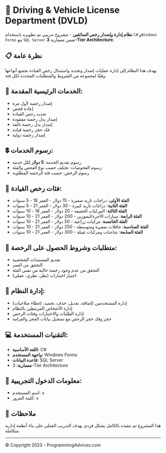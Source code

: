 <!DOCTYPE html>
<html lang="en">
<head>
  <meta charset="UTF-8">
  <meta name="viewport" content="width=device-width, initial-scale=1.0">
  <title>DVLD - Driving & Vehicle License Department</title>
</head>
<body>
  <h1>🚗 Driving & Vehicle License Department (DVLD)</h1>
  <p><strong>نظام إدارة وإصدار رخص السائقين</strong> - مشروع تدريبي تم تطويره باستخدام <code>C#</code> و<code>Windows Forms</code> مع <code>SQL Server</code> ضمن معمارية <strong>3-Tier Architecture</strong>.</p>

  <h2>📋 نظرة عامة</h2>
  <p>يهدف هذا النظام إلى إدارة عمليات إصدار وتجديد واستبدال رخص القيادة بجميع أنواعها وفقًا لمجموعة من الشروط والمتطلبات المحددة لكل فئة.</p>

  <h2>🧾 الخدمات الرئيسية المقدمة:</h2>
  <ul>
    <li>إصدار رخصة لأول مرة</li>
    <li>إعادة فحص</li>
    <li>تجديد رخص القيادة</li>
    <li>إصدار بدل رخصة مفقودة</li>
    <li>إصدار بدل رخصة تالفة</li>
    <li>فك حجز رخصة قيادة</li>
    <li>إصدار رخصة دولية</li>
  </ul>

  <h2>💲 رسوم الخدمات:</h2>
  <ul>
    <li>رسوم تقديم الخدمة: <strong>5 دولار</strong> لكل خدمة</li>
    <li>رسوم الفحوصات: تختلف حسب نوع الفحص والفئة</li>
    <li>رسوم الرخص: حسب فئة الرخصة المطلوبة</li>
  </ul>

  <h2>🪪 فئات رخص القيادة:</h2>
  <ul>
    <li><strong>الفئة الأولى</strong>: دراجات نارية صغيرة - 15 دولار - العمر 18 - 5 سنوات</li>
    <li><strong>الفئة الثانية</strong>: دراجات نارية كبيرة - 30 دولار - العمر 21 - 5 سنوات</li>
    <li><strong>الفئة الثالثة</strong>: المركبات الخفيفة - 20 دولار - العمر 18 - 10 سنوات</li>
    <li><strong>الفئة الرابعة</strong>: سيارات الأجرة/ليموزين - 200 دولار - العمر 21 - 10 سنوات</li>
    <li><strong>الفئة الخامسة</strong>: مركبات زراعية - 50 دولار - العمر 21 - 10 سنوات</li>
    <li><strong>الفئة السادسة</strong>: حافلات صغيرة ومتوسطة - 250 دولار - العمر 21 - 10 سنوات</li>
    <li><strong>الفئة السابعة</strong>: شاحنات ومركبات ثقيلة - 300 دولار - العمر 21 - 10 سنوات</li>
  </ul>

  <h2>📌 متطلبات وشروط الحصول على الرخصة:</h2>
  <ul>
    <li>تقديم المستندات الشخصية</li>
    <li>التحقق من العمر</li>
    <li>التحقق من عدم وجود رخصة حالية من نفس الفئة</li>
    <li>اجتياز اختبارات (نظر، نظري، عملي)</li>
  </ul>

  <h2>📁 إدارة النظام:</h2>
  <ul>
    <li>إدارة المستخدمين (إضافة، تعديل، حذف، تجميد، إعطاء صلاحيات)</li>
    <li>إدارة الأشخاص المرتبطين بالنظام</li>
    <li>إدارة الطلبات والاختبارات وفئات الرخص</li>
    <li>حجز وفك حجز الرخص مع تسجيل بيانات الحجز والغرامة</li>
  </ul>

  <h2>💻 التقنيات المستخدمة:</h2>
  <ul>
    <li><strong>اللغة الأساسية:</strong> C#</li>
    <li><strong>واجهة المستخدم:</strong> Windows Forms</li>
    <li><strong>قاعدة البيانات:</strong> SQL Server</li>
    <li><strong>معمارية:</strong> 3-Tier Architecture</li>
  </ul>

  <h2>👤 معلومات الدخول التجريبية:</h2>
  <ul>
    <li>اسم المستخدم: <code>a</code></li>
    <li>كلمة المرور: <code>a</code></li>
  </ul>

  <h2>📌 ملاحظات</h2>
  <p>هذا المشروع تم تنفيذه بالكامل بشكل فردي بهدف التدريب العملي على بناء أنظمة إدارية متكاملة.</p>

  <footer>
    <hr>
    <p>© Copyright 2023 - ProgrammingAdvices.com</p>
  </footer>
</body>
</html>

